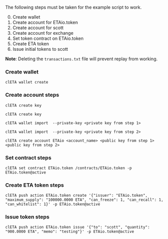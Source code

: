 The following steps must be taken for the example script to work.

0. Create wallet
0. Create account for ETAio.token
0. Create account for scott
0. Create account for exchange
0. Set token contract on ETAio.token
0. Create ETA token
0. Issue initial tokens to scott

**Note**:
Deleting the `transactions.txt` file will prevent replay from working.


### Create wallet
`clETA wallet create`

### Create account steps
`clETA create key`

`clETA create key`

`clETA wallet import  --private-key <private key from step 1>`

`clETA wallet import  --private-key <private key from step 2>`

`clETA create account ETAio <account_name> <public key from step 1> <public key from step 2>`

### Set contract steps
`clETA set contract ETAio.token /contracts/ETAio.token -p ETAio.token@active`

### Create ETA token steps
`clETA push action ETAio.token create '{"issuer": "ETAio.token", "maximum_supply": "100000.0000 ETA", "can_freeze": 1, "can_recall": 1, "can_whitelist": 1}' -p ETAio.token@active`

### Issue token steps
`clETA push action ETAio.token issue '{"to": "scott", "quantity": "900.0000 ETA", "memo": "testing"}' -p ETAio.token@active`
